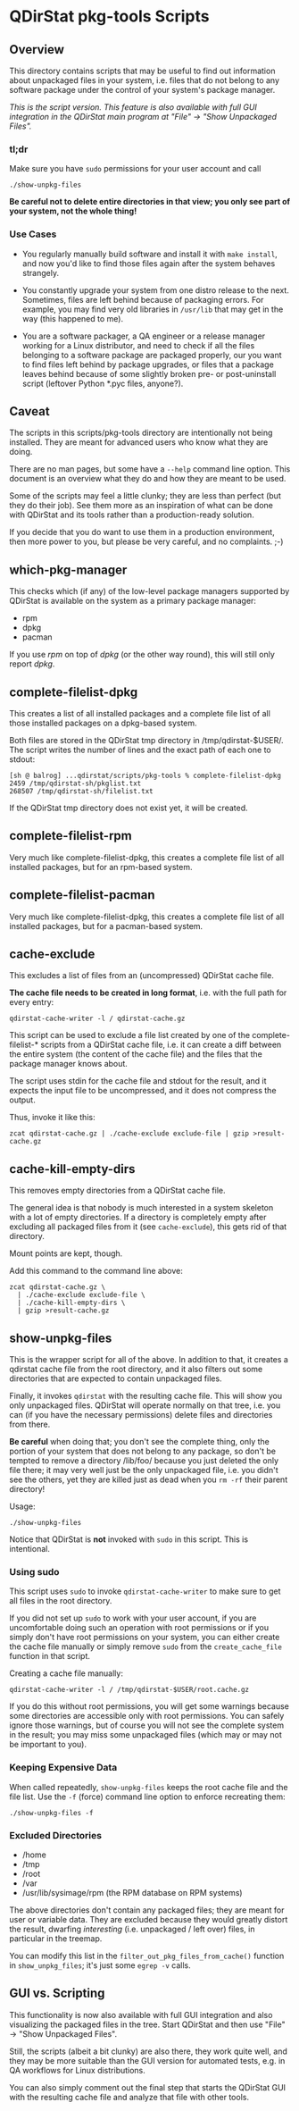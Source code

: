 # QDirStat pkg-tools Scripts

## Overview

This directory contains scripts that may be useful to find out information
about unpackaged files in your system, i.e. files that do not belong to any
software package under the control of your system's package manager.

_This is the script version. This feature is also available with full GUI
integration in the QDirStat main program at "File" -> "Show Unpackaged Files"._


### tl;dr

Make sure you have `sudo` permissions for your user account and call

```
./show-unpkg-files
```

**Be careful not to delete entire directories in that view; you only see part of
your system, not the whole thing!**


### Use Cases

- You regularly manually build software and install it with `make install`, and
  now you'd like to find those files again after the system behaves strangely.

- You constantly upgrade your system from one distro release to the
  next. Sometimes, files are left behind because of packaging errors. For
  example, you may find very old libraries in `/usr/lib` that may get in the
  way (this happened to me).

- You are a software packager, a QA engineer or a release manager working for a
  Linux distributor, and need to check if all the files belonging to a software
  package are packaged properly, our you want to find files left behind by
  package upgrades, or files that a package leaves behind because of some
  slightly broken pre- or post-uninstall script (leftover Python *.pyc files,
  anyone?).


## Caveat

The scripts in this scripts/pkg-tools directory are intentionally not being
installed. They are meant for advanced users who know what they are doing.

There are no man pages, but some have a `--help` command line option. This
document is an overview what they do and how they are meant to be used.

Some of the scripts may feel a little clunky; they are less than perfect (but
they do their job). See them more as an inspiration of what can be done with
QDirStat and its tools rather than a production-ready solution.

If you decide that you do want to use them in a production environment, then
more power to you, but please be very careful, and no complaints. ;-)



## which-pkg-manager

This checks which (if any) of the low-level package managers supported by
QDirStat is available on the system as a primary package manager:

- rpm
- dpkg
- pacman

If you use _rpm_ on top of _dpkg_ (or the other way round), this will still
only report _dpkg_.



## complete-filelist-dpkg

This creates a list of all installed packages and a complete file list of all
those installed packages on a dpkg-based system.

Both files are stored in the QDirStat tmp directory in /tmp/qdirstat-$USER/.
The script writes the number of lines and the exact path of each one to stdout:


```
[sh @ balrog] ...qdirstat/scripts/pkg-tools % complete-filelist-dpkg
2459 /tmp/qdirstat-sh/pkglist.txt
268507 /tmp/qdirstat-sh/filelist.txt
```

If the QDirStat tmp directory does not exist yet, it will be created.



## complete-filelist-rpm

Very much like complete-filelist-dpkg, this creates a complete file list of all
installed packages, but for an rpm-based system.



## complete-filelist-pacman

Very much like complete-filelist-dpkg, this creates a complete file list of all
installed packages, but for a pacman-based system.



## cache-exclude

This excludes a list of files from an (uncompressed) QDirStat cache file.

**The cache file needs to be created in long format**, i.e. with the full path
for every entry:

```
qdirstat-cache-writer -l / qdirstat-cache.gz
```

This script can be used to exclude a file list created by one of the
complete-filelist-* scripts from a QDirStat cache file, i.e. it can create a
diff between the entire system (the content of the cache file) and the files
that the package manager knows about.

The script uses stdin for the cache file and stdout for the result, and it
expects the input file to be uncompressed, and it does not compress the output.

Thus, invoke it like this:

```
zcat qdirstat-cache.gz | ./cache-exclude exclude-file | gzip >result-cache.gz
```



## cache-kill-empty-dirs

This removes empty directories from a QDirStat cache file.

The general idea is that nobody is much interested in a system skeleton with a
lot of empty directories. If a directory is completely empty after excluding
all packaged files from it (see `cache-exclude`), this gets rid of that
directory.

Mount points are kept, though.

Add this command to the command line above:

```
zcat qdirstat-cache.gz \
  | ./cache-exclude exclude-file \
  | ./cache-kill-empty-dirs \
  | gzip >result-cache.gz
```



## show-unpkg-files

This is the wrapper script for all of the above. In addition to that, it
creates a qdirstat cache file from the root directory, and it also filters out
some directories that are expected to contain unpackaged files.

Finally, it invokes `qdirstat` with the resulting cache file. This will show
you only unpackaged files. QDirStat will operate normally on that tree,
i.e. you can (if you have the necessary permissions) delete files and
directories from there.

**Be careful** when doing that; you don't see the complete thing, only the
portion of your system that does not belong to any package, so don't be tempted
to remove a directory /lib/foo/ because you just deleted the only file there;
it may very well just be the only unpackaged file, i.e. you didn't see the
others, yet they are killed just as dead when you `rm -rf` their parent
directory!

Usage:

```
./show-unpkg-files
```

Notice that QDirStat is **not** invoked with `sudo` in this script. This is
intentional.


### Using sudo

This script uses `sudo` to invoke `qdirstat-cache-writer` to make sure to get
all files in the root directory.

If you did not set up `sudo` to work with your user account, if you are
uncomfortable doing such an operation with root permissions or if you simply
don't have root permissions on your system, you can either create the cache
file manually or simply remove `sudo` from the `create_cache_file` function in
that script.

Creating a cache file manually:

```
qdirstat-cache-writer -l / /tmp/qdirstat-$USER/root.cache.gz
```

If you do this without root permissions, you will get some warnings because
some directories are accessible only with root permissions. You can safely
ignore those warnings, but of course you will not see the complete system in
the result; you may miss some unpackaged files (which may or may not be
important to you).


### Keeping Expensive Data

When called repeatedly, `show-unpkg-files` keeps the root cache file and the
file list. Use the `-f` (force) command line option to enforce recreating
them:

```
./show-unpkg-files -f
```


### Excluded Directories

- /home
- /tmp
- /root
- /var
- /usr/lib/sysimage/rpm   (the RPM database on RPM systems)

The above directories don't contain any packaged files; they are meant for user
or variable data. They are excluded because they would greatly distort the
result, dwarfing _interesting_ (i.e. unpackaged / left over) files, in
particular in the treemap.

You can modify this list in the `filter_out_pkg_files_from_cache()` function in
`show_unpkg_files`; it's just some `egrep -v` calls.


## GUI vs. Scripting

This functionality is now also available with full GUI integration and also
visualizing the packaged files in the tree. Start QDirStat and then use "File"
-> "Show Unpackaged Files".

Still, the scripts (albeit a bit clunky) are also there, they work quite well,
and they may be more suitable than the GUI version for automated tests, e.g. in
QA workflows for Linux distributions.

You can also simply comment out the final step that starts the QDirStat GUI
with the resulting cache file and analyze that file with other tools.